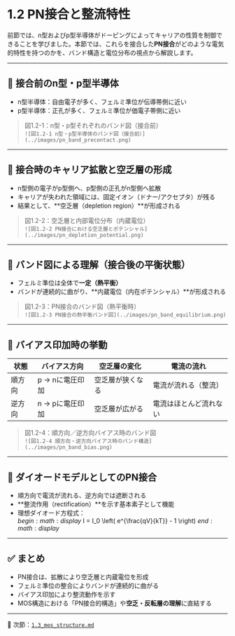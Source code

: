 # 1.2 PN接合と整流特性

前節では、n型およびp型半導体がドーピングによってキャリアの性質を制御できることを学びました。本節では、これらを接合した**PN接合**がどのような電気的特性を持つのかを、バンド構造と電位分布の視点から解説します。

---

## 🔹 接合前のn型・p型半導体

- n型半導体：自由電子が多く、フェルミ準位が伝導帯側に近い
- p型半導体：正孔が多く、フェルミ準位が価電子帯側に近い

> 図1.2-1：n型・p型それぞれのバンド図（接合前）  
> `![図1.2-1 n型・p型半導体のバンド図（接合前）](../images/pn_band_precontact.png)`

---

## 🔹 接合時のキャリア拡散と空乏層の形成

- n型側の電子がp型側へ、p型側の正孔がn型側へ拡散
- キャリアが失われた領域には、固定イオン（ドナー/アクセプタ）が残る
- 結果として、**空乏層（depletion region）**が形成される

> 図1.2-2：空乏層と内部電位分布（内蔵電位）  
> `![図1.2-2 PN接合における空乏層とポテンシャル](../images/pn_depletion_potential.png)`

---

## 🔹 バンド図による理解（接合後の平衡状態）

- フェルミ準位は全体で**一定（熱平衡）**
- バンドが連続的に曲がり、**内蔵電位（内在ポテンシャル）**が形成される

> 図1.2-3：PN接合のバンド図（熱平衡時）  
> `![図1.2-3 PN接合の熱平衡バンド図](../images/pn_band_equilibrium.png)`

---

## 🔹 バイアス印加時の挙動

| 状態 | バイアス方向 | 空乏層の変化 | 電流の流れ |
|------|---------------|---------------|-------------|
| 順方向 | p → nに電圧印加 | 空乏層が狭くなる | 電流が流れる（整流） |
| 逆方向 | n → pに電圧印加 | 空乏層が広がる | 電流はほとんど流れない |

> 図1.2-4：順方向／逆方向バイアス時のバンド図  
> `![図1.2-4 順方向・逆方向バイアス時のバンド構造](../images/pn_band_bias.png)`

---

## 🔹 ダイオードモデルとしてのPN接合

- 順方向で電流が流れる、逆方向では遮断される
- **整流作用（rectification）**を示す基本素子として機能
- 理想ダイオード方程式：  
  $begin:math:display$
  I = I_0 \\left( e^{\\frac{qV}{kT}} - 1 \\right)
  $end:math:display$

---

## ✅ まとめ

- PN接合は、拡散により空乏層と内蔵電位を形成
- フェルミ準位の整合によりバンドが連続的に曲がる
- バイアス印加により整流動作を示す
- MOS構造における「PN接合的構造」や**空乏・反転層の理解**に直結する

---

📎 次節：[`1.3_mos_structure.md`](./1.3_mos_structure.md)
